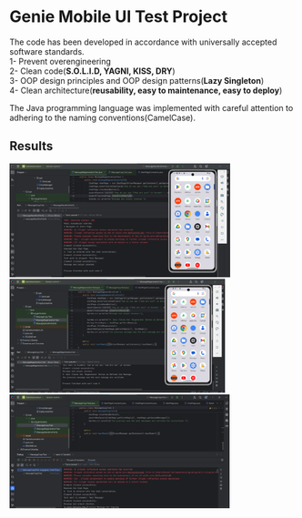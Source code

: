 # Genie Mobile UI Test Project

The code has been developed in accordance with universally accepted software standards. <br/>
1- Prevent overengineering <br/>
2- Clean code(**S.O.L.I.D, YAGNI, KISS, DRY**) <br/>
3- OOP design principles and OOP  design patterns(**Lazy Singleton**)  <br/>
4- Clean architecture(**reusability, easy to maintenance, easy to deploy**) <br/>

The Java programming language was implemented with careful attention to adhering to the naming conventions(CamelCase).

## Results

<img src="images/1.png" height="200"> 
<img src="images/2.png" height="200"> 
<img src="images/3.png" height="200"> 
